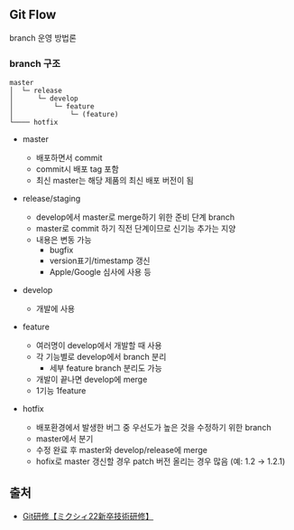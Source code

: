 ## Git Flow
branch 운영 방법론

### branch 구조
```
master
│  └─ release
│      └─ develop
│          └─ feature
│              └─ (feature)
└──── hotfix
```

- master
	- 배포하면서 commit
	- commit시 배포 tag 포함
	- 최신 master는 해당 제품의 최신 배포 버전이 됨

- release/staging
	- develop에서 master로 merge하기 위한 준비 단계 branch
	- master로 commit 하기 직전 단계이므로 신기능 추가는 지양
	- 내용은 변동 가능
		- bugfix
		- version표기/timestamp 갱신
		- Apple/Google 심사에 사용 등

- develop
	- 개발에 사용

- feature
	- 여러명이 develop에서 개발할 때 사용
	- 각 기능별로 develop에서 branch 분리
		- 세부 feature branch 분리도 가능
	- 개발이 끝나면 develop에 merge
	- 1기능 1feature

- hotfix
	- 배포환경에서 발생한 버그 중 우선도가 높은 것을 수정하기 위한 branch
	- master에서 분기
	- 수정 완료 후 master와 develop/release에 merge
	- hofix로 master 갱신할 경우 patch 버전 올리는 경우 많음 (예: 1.2 → 1.2.1)


## 출처
- [Git研修【ミクシィ22新卒技術研修】](https://speakerdeck.com/mixi_engineers/2022-git-training)